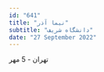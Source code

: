 ```yaml
---
id: "641"
title: "نیما آذر"
subtitle: "دانشگاه شریف"
date: "27 September 2022"
---
```


تهران - 5 مهر 
